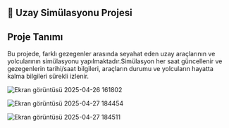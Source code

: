 ## 🚀 Uzay Simülasyonu Projesi

## Proje Tanımı

Bu projede, farklı gezegenler arasında seyahat eden uzay araçlarının ve yolcularının simülasyonu yapılmaktadır.Simülasyon her saat güncellenir ve gezegenlerin tarihi/saat bilgileri, araçların durumu ve yolcuların hayatta kalma bilgileri sürekli izlenir.


![Ekran görüntüsü 2025-04-26 161802](https://github.com/user-attachments/assets/4129da71-3ea5-4e10-a699-8f12423cc31c)

![Ekran görüntüsü 2025-04-27 184454](https://github.com/user-attachments/assets/212f661c-556e-482c-b611-3deb640363bc)

![Ekran görüntüsü 2025-04-27 184511](https://github.com/user-attachments/assets/9e3f9156-6146-4cb0-ba0b-0134221fd01b)
